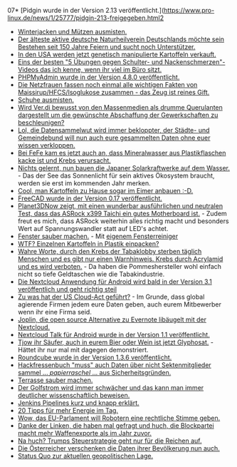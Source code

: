 07* [Pidgin wurde in der Version 2.13 veröffentlicht.](https://www.pro-linux.de/news/1/25777/pidgin-213-freigegeben.html2
* [Winterjacken und Mützen ausmisten.](https://www.smarticular.net/blitzblank-tag-2-fruehling-flurgarderobe-winterjacken-muetzen-loswerden/)
* [Der älteste aktive deutsche Naturheilverein Deutschlands möchte sein Bestehen seit 150 Jahre Feiern und sucht noch Unterstützer.](https://bio-erzgebirge.de/wp/?p=14349)
* [In den USA werden jetzt genetisch manipulierte Kartoffeln verkauft.](https://netzfrauen.org/2018/04/09/gmo/)
* [Eins der besten "5 Übungen gegen Schulter- und Nackenschmerzen"-Videos das ich kenne, wenn ihr viel im Büro sitzt.](https://www.youtube.com/watch?v=MmzbnT-poAo)
* [PHPMyAdmin wurde in der Version 4.8.0 veröffentlicht.](https://www.phpmyadmin.net/news/2018/4/7/phpmyadmin-480-released/)
* [Die Netzfrauen fassen noch einmal alle wichtigen Fakten von Maissirup/HFCS/Isoglukose zusammen - das Zeug ist reines Gift.](https://netzfrauen.org/2018/04/09/maissirup/)
* [Schuhe ausmisten.](https://www.smarticular.net/blitzblank-tag-3-schuhschrank-aussortieren-schuhcreme-schuster/)
* [Wird Ver.di bewusst von den Massenmedien als drumme Querulanten dargestellt um die gewünschte Abschaffung der Gewerkschaften zu beschleunigen?](https://tuxproject.de/blog/2018/04/kurz-angemerkt-zur-laestigen-ver-di-gewerkschaft/)
* [Lol, die Datensammelwut wird immer bekloppter, der Städte- und Gemeindebund will nun auch eure gesammelten Daten ohne euer wissen verkloppen.](https://blog.fefe.de/?ts=a43553e4)
* [Bei FeFe kam es jetzt auch an, dass Mineralwasser aus Plastikflaschen kacke ist und Krebs verursacht.](https://blog.fefe.de/?ts=a4354fbe)
* [Nichts gelernt, nun bauen die Japaner Solarkraftwerke auf dem Wasser.](http://www.sonnenseite.com/de/energie/kyocera-realisiert-japans-groesstes-schwimmendes-solarkraftwerk-mit-137-megawatt.html) - Das der See das Sonnenlicht für sein aktives Ökosystem braucht, werden sie erst im kommenden Jahr merken.
* [Cool, man Kartoffeln zu Hause sogar im Eimer anbauen :-D.](https://www.smarticular.net/kartoffeln-in-der-wohnung-anbauen-im-eimer/)
* [FreeCAD wurde in der Version 0.17 veröffentlicht.](https://www.pro-linux.de/news/1/25783/freecad-017-mit-zahlreichen-neuerungen.html)
* [Planet3DNow zeigt, mit einen wunderbar ausführlichen und neutralen Test, dass das ASRock x399 Taichi ein gutes Motherboard ist.](https://www.planet3dnow.de/cms/37135-asrock-x399-taichi/) - Zudem freut es mich, dass ASRock weiterhin alles richtig macht und besonders Wert auf Spannungswandler statt auf LED's achtet.
* [Fenster sauber machen.](https://www.smarticular.net/blitzblank-tag-4-natuerlich-fenster-putzen-streifenfrei-sauber/) - Mit [eigenem Fensterreiniger](https://www.smarticular.net/oekologischer-fensterreiniger-in-minutenschnelle-selbst-hergestellt/)
* [WTF? Einzelnen Kartoffeln in Plastik einpacken?](https://netzfrauen.org/2018/04/10/weltreise/)
* [Wahre Worte, durch den Krebs der Tabaklobby sterben täglich Menschen und es gibt nur einen Warnhinweis. Krebs durch Acrylamid und es wird verboten.](https://tuxproject.de/blog/2018/04/guter-krebs-schlechter-krebs/) - Da haben die Pommeshersteller wohl einfach nicht so tiefe Geldtaschen wie die Tabakindustrie.
* [Die Nextcloud Anwendung für Android wird bald in der Version 3.1 veröffentlich und geht richtig steil](https://nextcloud.com/blog/nextcloud-android-3.1-app-improves-ui-50-faster-file-listing-and-more/)
* [Zu was hat der US Cloud-Act geführt?](https://nextcloud.com/blog/us-cloud-companies-give-up-fight-for-privacy-of-their-users/) - Im Grunde, dass global agierende Firmen jedem eure Daten geben, auch eurem Mitbewerber wenn ihr eine Firma seid.
* [Joplin, die open source Alternative zu Evernote libäugelt mit der Nextcloud.](https://nextcloud.com/blog/mobile-note-taking-with-your-private-cloud-announcing-joplinnextcloud-integration/)
* [Nextcloud Talk für Android wurde in der Version 1.1 veröffentlicht.](https://nextcloud.com/blog/nextcloud-talk-1.1.0-with-push-to-talk-improved-call-actions-f-droid-support/)
* [Tjow ihr Säufer, auch in eurem Bier oder Wein ist jetzt Glyphosat.](https://netzfrauen.org/2018/04/11/bier/) - Hättet ihr nur mal mit dagegen demonstriert.
* [Roundcube wurde in der Version 1.3.6 veröffentlicht.](https://roundcube.net/news/2018/04/11/security-update-1.3.6)
* [Hackfressenbuch "muss" auch Daten über nicht Sektenmitglieder sammel ... *papierraschel* ... aus Sicherheitsgründen.](https://blog.fefe.de/?ts=a430ba21)
* [Terrasse sauber machen.](https://www.smarticular.net/blitzblank-tag-5-balkon-terrasse-ausmisten-putzen-essig-natron/)
* [Der Golfstrom wird immer schwächer und das kann man immer deutlicher wissenschaftlich beweisen.](http://www.sonnenseite.com/de/wissenschaft/staerkere-belege-fuer-abschwaechung-des-golfstromsystems.html)
* [Jenkins Pipelines kurz und knapp erklärt.](https://opensource.com/article/18/4/jenkins-pipelines-with-cucumber)
* [20 Tipps für mehr Energie im Tag.](https://www.careelite.de/tipps-mehr-energie-im-alltag/)
* [Wow, das EU-Parlament will Robotern eine rechtliche Stimme geben.](https://blog.fefe.de/?ts=a4319858)
* [Danke der Linken, die haben mal gefragt und huch, die Blockpartei macht mehr Waffenexporte als im Jahr zuvor.](https://blog.fefe.de/?ts=a4318b7a)
* [Na huch? Trumps Steuerstrategie geht nur für die Reichen auf.](https://blog.fefe.de/?ts=a4318917)
* [Die Österreicher verschenken die Daten ihrer Bevölkerung nun auch.](https://blog.fefe.de/?ts=a4316323)
* [Status Quo zur aktuellen geopolitischen Lage.](https://www.maskenfall.de/?p=12472)
